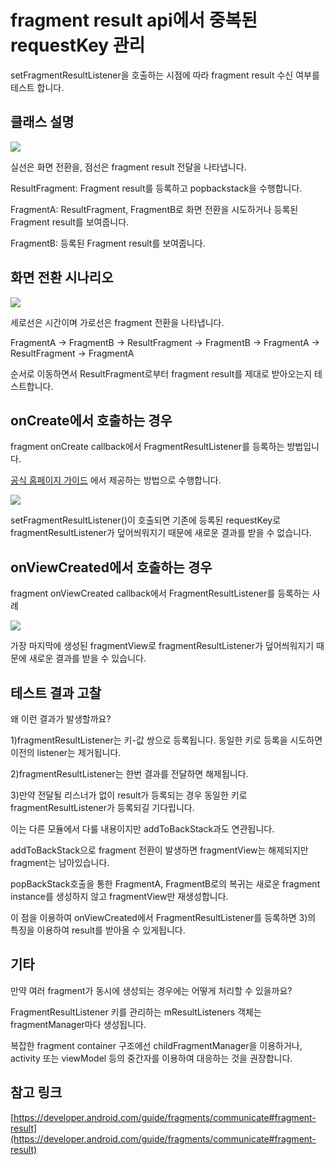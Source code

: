 # fragment result api에서 중복된 requestKey 관리

setFragmentResultListener을 호출하는 시점에 따라 fragment result 수신 여부를 테스트 합니다.

## 클래스 설명

<img src="imges/classGraph.png"/>

실선은 화면 전환을, 점선은 fragment result 전달을 나타냅니다.

ResultFragment:
Fragment result를 등록하고 popbackstack을 수행합니다.

FragmentA:
ResultFragment, FragmentB로 화면 전환을 시도하거나 등록된 Fragment result를 보여줍니다.

FragmentB:
등록된 Fragment result를 보여줍니다.

## 화면 전환 시나리오 
<img src="imges/graph2.png"/>

세로선은 시간이며 가로선은 fragment 전환을 나타냅니다.

FragmentA -> FragmentB -> ResultFragment -> FragmentB -> FragmentA -> ResultFragment -> FragmentA

순서로 이동하면서 ResultFragment로부터 fragment result를 제대로 받아오는지 테스트합니다.

## onCreate에서 호출하는 경우

fragment onCreate callback에서 FragmentResultListener를 등록하는 방법입니다.

[공식 홈페이지 가이드](https://developer.android.com/guide/fragments/communicate#pass-between-fragments)
에서 제공하는 방법으로 수행합니다.

<img src="imges/graph3.png"/>

setFragmentResultListener()이 호출되면 기존에 등록된 requestKey로 fragmentResultListener가 덮어씌워지기 때문에 새로운 결과를 받을
수 없습니다.

## onViewCreated에서 호출하는 경우

fragment onViewCreated callback에서 FragmentResultListener를 등록하는 사례

<img src="imges/graph4.png"/>

가장 마지막에 생성된 fragmentView로 fragmentResultListener가 덮어씌워지기 때문에 새로운 결과를 받을 수 있습니다.

## 테스트 결과 고찰

왜 이런 결과가 발생할까요?

1)fragmentResultListener는 키-값 쌍으로 등록됩니다. 동일한 키로 등록을 시도하면 이전의 listener는 제거됩니다.

2)fragmentResultListener는 한번 결과를 전달하면 해제됩니다. 

3)만약 전달될 리스너가 없이 result가 등록되는 경우 동일한 키로 fragmentResultListener가 등록되길 기다립니다.

이는 다른 모듈에서 다룰 내용이지만 addToBackStack과도 연관됩니다.

addToBackStack으로 fragment 전환이 발생하면 fragmentView는 해제되지만 fragment는 남아있습니다.  

popBackStack호출을 통한 FragmentA, FragmentB로의 복귀는 새로운 fragment instance를 생성하지 않고 fragmentView만 재생성합니다. 

이 점을 이용하여 onViewCreated에서 FragmentResultListener를 등록하면 3)의 특징을 이용하여 result를 받아올 수 있게됩니다.


## 기타

만약 여러 fragment가 동시에 생성되는 경우에는 어떻게 처리할 수 있을까요?

FragmentResultListener 키를 관리하는 mResultListeners 객체는 fragmentManager마다 생성됩니다.

복잡한 fragment container 구조에선 childFragmentManager을 이용하거나, activity 또는 viewModel 등의 중간자를 이용하여 대응하는 것을
권장합니다.


## 참고 링크

[https://developer.android.com/guide/fragments/communicate#fragment-result](https://developer.android.com/guide/fragments/communicate#fragment-result)